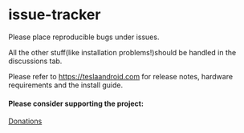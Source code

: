 # issue-tracker

Please place reproducible bugs under issues.

All the other stuff(like installation problems!)should be handled in the discussions tab.

Please refer to https://teslaandroid.com for release notes, hardware requirements and the install guide.

#### Please consider supporting the project: 

[Donations](https://teslaandroid.com/donations)
